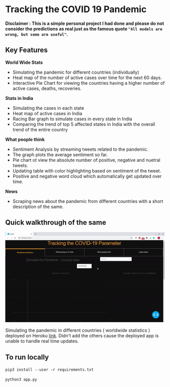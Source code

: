# Tracking the COVID 19 Pandemic 

**Disclaimer : This is a simple personal project I had done and please do not consider the predictions as real just as the famous quote ```"All models are wrong, but some are useful"```.**

## Key Features

**World Wide Stats**

- Simulating the pandemic for different countries (individually)
- Heat map of the number of active cases over time for the next 60 days. 
- Interactive Pie Chart for viewing the countries having a higher number of active cases, deaths, recoveries.
  
**Stats in India**

- Simulating the cases in each state
- Heat map of active cases in India
- Racing Bar graph to simulate cases in every state in India
- Comparing the trend of top 5 affected states in India with the overall trend of the entire country

**What people think**

- Sentiment Analysis by streaming tweets related to the pandemic.
- The graph plots the average sentiment so far.
- Pie chart ot view the absolute number of positive, negative and nuetral tweets.
- Updating table with color highlighting based on sentiment of the tweet.
- Positive and negative word cloud which automatically get updated over time.

**News**

- Scraping news about the pandemic from different countries with a short description of the same.


## Quick walkthrough of the same

![dashboard](data/dashboard.gif)

Simulating the pandemic in different countries ( worldwide statistics ) deployed on Heroku [link](https://covid-19-forecast.herokuapp.com). Didn't add the others cause the deployed app is unable to handle real time updates.

## To run locally

```pip3 install --user -r requirements.txt```

```python3 app.py```

